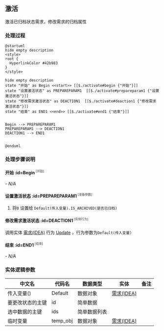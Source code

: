 ## 激活 <!-- {docsify-ignore-all} -->

   激活已归档状态需求，修改需求的归档属性

### 处理过程

```plantuml
@startuml
hide empty description
<style>
root {
  HyperlinkColor #42b983
}
</style>

hide empty description
state "开始" as Begin <<start>> [[$./activate#begin {"开始"}]]
state "设置激活状态" as PREPAREPARAM1  [[$./activate#prepareparam1 {"设置激活状态"}]]
state "修改需求激活状态" as DEACTION1  [[$./activate#deaction1 {"修改需求激活状态"}]]
state "结束" as END1 <<end>> [[$./activate#end1 {"结束"}]]


Begin --> PREPAREPARAM1
PREPAREPARAM1 --> DEACTION1
DEACTION1 --> END1


@enduml
```


### 处理步骤说明

#### 开始 :id=Begin<sup class="footnote-symbol"> <font color=gray size=1>[开始]</font></sup>



*- N/A*
#### 设置激活状态 :id=PREPAREPARAM1<sup class="footnote-symbol"> <font color=gray size=1>[准备参数]</font></sup>



1. 将`0` 设置给  `Default(传入变量).IS_ARCHIVED(是否已归档)`

#### 修改需求激活状态 :id=DEACTION1<sup class="footnote-symbol"> <font color=gray size=1>[实体行为]</font></sup>



调用实体 [需求(IDEA)](module/ProdMgmt/idea.md) 行为 [Update](module/ProdMgmt/idea#行为) ，行为参数为`Default(传入变量)`

#### 结束 :id=END1<sup class="footnote-symbol"> <font color=gray size=1>[结束]</font></sup>



*- N/A*



### 实体逻辑参数

|    中文名   |    代码名    |  数据类型    |  实体   |备注 |
| --------| --------| -------- | -------- | --------   |
|传入变量(<i class="fa fa-check"/></i>)|Default|数据对象|[需求(IDEA)](module/ProdMgmt/idea.md)||
|要更改状态的主键|id|简单数据|||
|选中数据的主键|ids|简单数据列表|||
|临时变量|temp_obj|数据对象|[需求(IDEA)](module/ProdMgmt/idea.md)||
